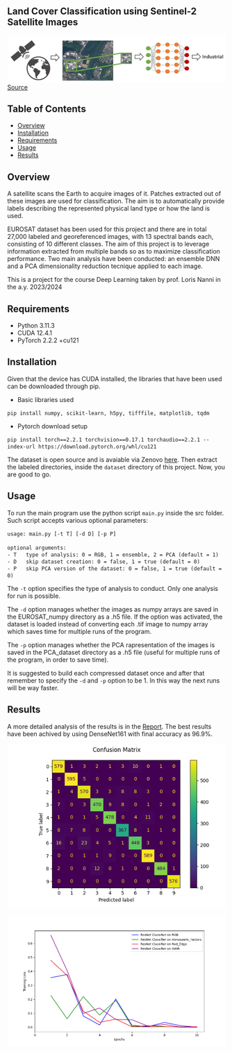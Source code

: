 ## Land Cover Classification using Sentinel-2 Satellite Images

![Overview Image](data/reference_images/general%20aim.jpg)<br>
[Source](https://arxiv.org/pdf/1709.00029.pdf)

## Table of Contents
- [Overview](#overview)
- [Installation](#installation)
- [Requirements](#requirements)
- [Usage](#usage)
- [Results](#results)


## Overview
A satellite scans the Earth to acquire images of it. Patches extracted out of these images are used for classification.
The aim is to automatically provide labels describing the represented physical land type or how the land is used.

EUROSAT dataset has been used for this project and there are in total 27,000 labeled 
and georeferenced images, with 13 spectral bands each, consisting of 10 different classes.
The aim of this project is to leverage information extracted from multiple
bands so as to maximize classification performance. 
Two main analysis have been conducted: an ensemble DNN and a PCA dimensionality reduction tecnique applied to each image.

This is a project for the course Deep Learning taken by prof. Loris Nanni in the a.y. 2023/2024

## Requirements 
- Python 3.11.3
- CUDA 12.4.1
- PyTorch 2.2.2 +cu121

## Installation 
Given that the device has CUDA installed, the libraries that have been used
can be downloaded through pip.
- Basic libraries used
```shell
pip install numpy, scikit-learn, h5py, tifffile, matplotlib, tqdm
```
- Pytorch download setup
```shell
pip install torch==2.2.1 torchvision==0.17.1 torchaudio==2.2.1 --index-url https://download.pytorch.org/whl/cu121
```

The dataset is open source and is avaiable via Zenovo [here](https://zenodo.org/records/7711810/files/EuroSAT_MS.zip?download=1).
Then extract the labeled directories, inside the `dataset` directory of this project. Now, you are good to go.

## Usage
To run the main program use the python script `main.py` inside the src folder. Such script accepts various optional parameters: 

```
usage: main.py [-t T] [-d D] [-p P]

optional arguments:
- T   type of analysis: 0 = RGB, 1 = ensemble, 2 = PCA (default = 1)
- D   skip dataset creation: 0 = false, 1 = true (default = 0)
- P   skip PCA version of the dataset: 0 = false, 1 = true (default = 0)
```

The `-t` option specifies the type of analysis to conduct. Only one analysis for run is possible. 

The `-d` option manages whether the images as numpy arrays are saved in the EUROSAT_numpy directory as a .h5 file. 
If the option was activated, the dataset is loaded instead of converting each .tif image to numpy array which saves time for multiple runs of the program.

The `-p` option manages whether the PCA rapresentation of the images is saved in the PCA_dataset directory as a .h5 file (useful for multiple runs of the program, in order to save time).

It is suggested to build each compressed dataset once and after that remember to specify the `-d` and `-p` option to be 1. In this way the next runs will be way faster.

## Results
A more detailed analysis of the results is in the [Report](Report.pdf).
The best results have been achived by using DenseNet161 with final accuracy as 96.9%.

<p align="center">
  <img src="https://github.com/zincalex/Land_Cover_Classification_EUROSAT/blob/main/data/reference_images/densenet161_ENSEMBLE.png" />
</p>
<p align="center">
  <img src="https://github.com/zincalex/Land_Cover_Classification_EUROSAT/blob/main/data/reference_images/PLOT_densenet161_ENSEMBLE.png" />
</p>
